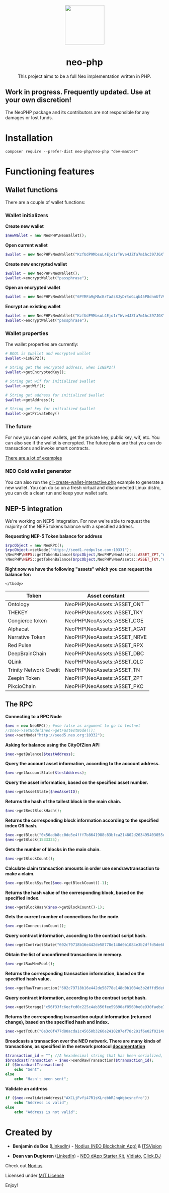 <p align="center">
  <img
    src="http://res.cloudinary.com/vidsy/image/upload/v1503160820/CoZ_Icon_DARKBLUE_200x178px_oq0gxm.png"
    width="125px;">
</p>

<h1 align="center">neo-php</h1>

<p align="center">
	This project aims to be a full Neo implementation written in PHP.
</p>



## Work in progress. Frequently updated. Use at your own discretion!

The NeoPHP package and its contributors are not responsible for any damages or lost funds.

# Installation
```
composer require --prefer-dist neo-php/neo-php "dev-master"
```

# Functioning features

## Wallet functions
There are a couple of wallet functions:

### Wallet initializers

**Create new wallet**
```php
$newWallet = new NeoPHP\NeoWallet();
```

**Open current wallet**
```php
$wallet = new NeoPHP\NeoWallet("KzfUdP9MbsuL4Ejo1rTWve4JZfa7m1hc397JGXTHhNqJDAqMxZYu");
```

**Create new encrypted wallet**
```php
$wallet = new NeoPHP\NeoWallet();
$wallet->encryptWallet("passphrase");
```

**Open an encrypted wallet**
```php
$wallet = new NeoPHP\NeoWallet("6PYMFa9gMAcBrTaAs8JyDrtoGLqb45P8dnmUfVVNcfLd9xKUdffSNfKWKp","passphrase");
```

**Encrypt an existing wallet**
```php
$wallet = new NeoPHP\NeoWallet("KzfUdP9MbsuL4Ejo1rTWve4JZfa7m1hc397JGXTHhNqJDAqMxZYu");
$wallet->encryptWallet("passphrase");
```

### Wallet properties
The wallet properties are currently:

```php
# BOOL is $wallet and encrypted wallet
$wallet->isNEP2();

# String get the encrypted address, when isNEP2()
$wallet->getEncryptedKey();

# String get wif for initialized $wallet
$wallet->getWif();

# String get address for initialized $wallet
$wallet->getAddress();

# String get key for initialized $wallet
$wallet->getPrivateKey()
```

### The future
For now you can open wallets, get the private key, public key, wif, etc. You can also see if the wallet is encrypted. The future plans are that you can do transactions and invoke smart contracts.

[There are a lot of examples](https://github.com/ITSVision/neo-php/tree/master/examples/)

### NEO Cold wallet generator
You can also run the [cli-create-wallet-interactive.php](https://github.com/ITSVision/neo-php/blob/master/examples/cli-create-wallet-interactive.php) example to generate a new wallet. You can do so on a fresh virtual and disconnected Linux distro, you can do a clean run and keep your wallet safe.

## NEP-5 integration
We're working on NEP5 integration. For now we're able to request the majority of the NEP5 tokens balance with a specified address.

**Requesting NEP-5 Token balance for address**
```php
$rpcObject = new NeoRPC();
$rpcObject->setNode("https://seed1.redpulse.com:10331");
\NeoPHP\NEP5::getTokenBalance($rpcObject,NeoPHP\NeoAssets::ASSET_ZPT,"AKDVzYGLczmykdtRaejgvWeZrvdkVEvQ1X");
\NeoPHP\NEP5::getTokenBalance($rpcObject,NeoPHP\NeoAssets::ASSET_TKY,"AKDVzYGLczmykdtRaejgvWeZrvdkVEvQ1X")
```

**Right now we have the following "assets" which you can request the balance for:**

<table>
	<thead>
		<tr>
			<th>Token</th>
			<th>Asset constant</th>
		</tr>
	</thead>
	<tbody>
		<tr>
			<td>Ontology</td>
			<td>NeoPHP\NeoAssets::ASSET_ONT</td>
		</tr>
		<tr>
			<td>THEKEY</td>
			<td>NeoPHP\NeoAssets::ASSET_TKY</td>
		</tr>
		<tr>
			<td>Congierce token</td>
			<td>NeoPHP\NeoAssets::ASSET_CGE</td>
		</tr>		
		<tr>
			<td>Alphacat</td>
			<td>NeoPHP\NeoAssets::ASSET_ACAT</td>
		</tr>		
		<tr>
			<td>Narrative Token</td>
			<td>NeoPHP\NeoAssets::ASSET_NRVE</td>
		</tr>
		<tr>
			<td>Red Pulse</td>
			<td>NeoPHP\NeoAssets::ASSET_RPX</td>
		</tr>
		<tr>
			<td>DeepBrainChain</td>
			<td>NeoPHP\NeoAssets::ASSET_DBC</td>
		</tr>
		<tr>
			<td>QLink</td>
			<td>NeoPHP\NeoAssets::ASSET_QLC</td>
		</tr>
		<tr>
			<td>Trinity Network Credit</td>
			<td>NeoPHP\NeoAssets::ASSET_TN</td>
		</tr>
		<tr>
			<td>Zeepin Token</td>
			<td>NeoPHP\NeoAssets::ASSET_ZPT</td>
		</tr>
		<tr>
			<td>PikcioChain</td>
			<td>NeoPHP\NeoAssets::ASSET_PKC</td>
		</tr>		
		
	</tbody>
</table>

## The RPC

**Connecting to a RPC Node**
```php
$neo = new NeoRPC(); #use false as argument to go to testnet
//$neo->setNode($neo->getFastestNode());
$neo->setNode("http://seed5.neo.org:10332");
```

**Asking for balance using the CityOfZion API**

```php
$neo->getBalance($testAddress);
```

**Query the account asset information, according to the account address.**

```php
$neo->getAccountState($testAddress);
```

**Query the asset information, based on the specified asset number.**

```php
$neo->getAssetState($neoAssetID);
```

**Returns the hash of the tallest block in the main chain.**

```php
$neo->getBestBlockHash();
```

**Returns the corresponding block information according to the specified index OR hash.**
```php
$neo->getBlock("0x56adb8cc0de3e4fff7b8641988c83bfca214802d263495403055efdd437234c4");
$neo->getBlock(1533325);
```

**Gets the number of blocks in the main chain.**

```php
$neo->getBlockCount();
```

**Calculate claim transaction amounts in order use sendrawtransaction to make a claim.**

```php
$neo->getBlockSysFee($neo->getBlockCount()-1);
```

**Returns the hash value of the corresponding block, based on the specified index.**

```php
$neo->getBlockHash($neo->getBlockCount()-1);
```

**Gets the current number of connections for the node.**

```php
$neo->getConnectionCount();
```

**Query contract information, according to the contract script hash.**

```php
$neo->getContractState("602c79718b16e442de58778e148d0b1084e3b2dffd5de6b7b16cee7969282de7");
```

**Obtain the list of unconfirmed transactions in memory.**

```php
$neo->getRawMemPool();
```

**Returns the corresponding transaction information, based on the specified hash value.**

```php
$neo->getRawTransaction("602c79718b16e442de58778e148d0b1084e3b2dffd5de6b7b16cee7969282de7",true);
```

**Query contract information, according to the contract script hash.**

```php
$neo->getStorage("c56f33fc6ecfcd0c225c4ab356fee59390af8560be0e930faebe74a6daff7c9b", "74657374");
```

**Returns the corresponding transaction output information (returned change), based on the specified hash and index.**

```php
$neo->getTxOut("0e3c0f477d80acda1c45650b3260e2410287ef78c291f6e02f0214daca2bd2cf",0);
```

**Broadcasts a transaction over the NEO network. There are many kinds of transactions, as specified in the network protocol [documentation](http://docs.neo.org/en-us/node/network-protocol.html)**
```php
$transaction_id = ""; //A hexadecimal string that has been serialized, after the signed transaction in the program.
$broadcastTransaction = $neo->sendRawTransaction($transaction_id);
if ($broadcastTransaction)
	echo "Sent";
else
	echo "Hasn't been sent";
```

**Validate an address**
```php
if ($neo->validateAddress("AXCLjFvfi47R1sKLrebbRJnqWgbcsncfro"))
	echo "Address is valid";
else
	echo "Address is not valid";
```

# Created by
* **Benjamin de Bos** ([LinkedIn](https://www.linkedin.com/in/benjamindebos/)) - [Nodius (NEO Blockchain App)](https://github.com/ITSVision/Nodius) & [ITSVision](https://github.com/ITSVision)

* **Dean van Dugteren** ([LinkedIn](https://www.linkedin.com/in/deanpress/)) - [NEO dApp Starter Kit](https://github.com/deanpress/neo-dapp-starter-kit), [Vidiato](https://vidiato.com), [Click.DJ](https://click.dj)

Check out [Nodius](https://github.com/ITSVision/Nodius)

Licensed under [MIT License](License)

Enjoy!
